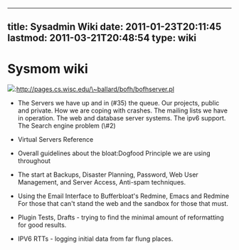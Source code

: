 
---
title: Sysadmin Wiki
date: 2011-01-23T20:11:45
lastmod: 2011-03-21T20:48:54
type: wiki
---
Sysmom wiki
===========

![](/images/bofh.png):http://pages.cs.wisc.edu/\~ballard/bofh/bofhserver.pl

-   The <link>Servers</link> we have up and in (\#35) the queue. Our
    <link>projects</link>, public and private. How we are <link>coping
    with crashes</link>. The <link>mailing lists</link> we have
    in operation. The <link>web and database server</link> systems. The
    <link>ipv6</link> support. The Search engine problem (\#2)

<!-- -->

-   <link>Virtual Servers</link> Reference

<!-- -->

-   Overall guidelines about the <link>bloat:Dogfood Principle</link> we
    are using throughout

<!-- -->

-   The start at <link>Backups</link>, <link>Disaster Planning</link>,
    <link>Password</link>, <link>Web User Management</link>, and
    <link>Server Access</link>, <link>Anti-spam</link> techniques.

<!-- -->

-   <link>Using the Email Interface to Bufferbloat's Redmine</link>,
    <link>Emacs and Redmine</link> For those that can't stand the web
    and the <link>sandbox</link> for those that must.

<!-- -->

-   <link>Plugin Tests</link>, <link>Drafts</link> - trying to find the
    minimal amount of reformatting for good results.

<!-- -->

-   <link>IPV6 RTTs</link> - logging initial data from far flung places.

